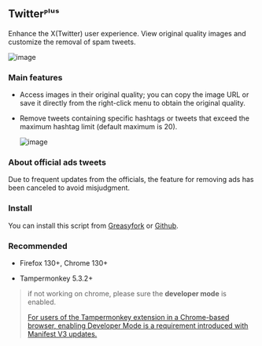 ## Twitterᴾˡᵘˢ
Enhance the X(Twitter) user experience. View original quality images and customize the removal of spam tweets.

![image](https://i.imgur.com/O4HucPC.jpg)

### Main features

* Access images in their original quality; you can copy the image URL or save it directly from the right-click menu to obtain the original quality.

* Remove tweets containing specific hashtags or tweets that exceed the maximum hashtag limit (default maximum is 20).

  ![image](https://i.imgur.com/hYsNBm0.png)

### About official ads tweets

Due to frequent updates from the officials, the feature for removing ads has been canceled to avoid misjudgment.

### Install

You can install this script from [Greasyfork](https://greasyfork.org/en/scripts/387969) or [Github](https://github.com/Pixmi/twitter-plus).

### Recommended

* Firefox 130+, Chrome 130+

* Tampermonkey 5.3.2+

> if not working on chrome, please sure the **developer mode** is enabled.
>
> [For users of the Tampermonkey extension in a Chrome-based browser, enabling Developer Mode is a requirement introduced with Manifest V3 updates.](https://www.tampermonkey.net/faq.php?locale=en#Q209)